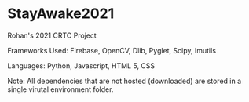 # StayAwake2021
Rohan's 2021 CRTC Project

Frameworks Used:
Firebase,
OpenCV,
Dlib,
Pyglet,
Scipy,
Imutils

Languages:
Python,
Javascript,
HTML 5,
CSS

Note:
All dependencies that are not hosted (downloaded) are stored in a single virutal environment folder.
